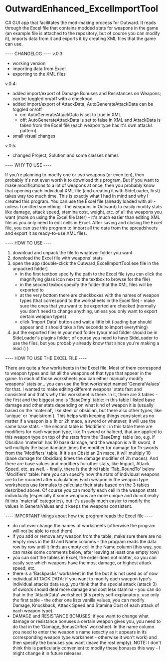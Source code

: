 # OutwardEnhanced_ExcelImportTool
C# GUI app that facilitates the mod-making process for Outward. It reads through the Excel file that contains modded stats for weapons in the game (an example file is attached to the repository, but of course you can modify it), imports data from it and exports it by creating XML files that the game can use. 

---- CHANGELOG ----
v.0.3:
- working version
- importing data from Excel
- exporting to the XML files

v.0.4:
- added import/export of Damage Bonuses and Resistances on Weapons; can be toggled on/off with a checkbox
- added import/export of AttackData; AutoGenerateAttackData can be toggled on/off 
	- on: AutoGenerateAttackData is set to true in XML
	- off: AutoGenerateAttackData is set to false in XML and AttackData is taken from the Excel file (each weapon type has it's own attacks pattern)
- small visual changes

v.0.5:
- changed Project, Solution and some classes names

---- WHY TO USE ----

If you're planning to modify one or two weapons (or even ten), then probably it's not even worth it to download this program. But if you want to make modifications to a lot of weapons at once, then you probably know that opening each individual XML file (and creating it with SideLoader, first) takes way too much time. This is exactly what I had in mind and why I created this program. You can use the Excel file (already loaded with all - unless I omitted something - the weapons in Outward) to easily modify stats like damage, attack speed, stamina cost, weight, etc. of all the weapons you want (more on using the Excel file later) - it's much easier than editing XML file as you only need to edit cells in Excel. After saving and closing the Excel file, you can use this program to import all the data from the spreadsheets and export it as ready-to-use XML files.

---- HOW TO USE ----
1) download and unpack the file to whatever folder you want
2) download the Excel file with weapons' stats
3) open the app (double-click the Outward_ExcelImportTool.exe file in the unpacked folder)
	- in the first textbox specify the path to the Excel file (you can click the magnifying glass icon next to the textbox to browse for the file)
	- in the second texbox specify the folder that the XML files will be exported to
	- at the very bottom there are checkboxes with the names of weapon types (that correspond to the worksheets in the Excel file) - make sure the ones that you want to be exported are checked (normally you don't need to change anything, unless you only want to export certain weapon types)
	- click 'Import Data' button and wait a little bit (loading bar should appear and it should take a few seconds to import everything)
4) put the exported files in your mod folder (your mod folder should be in SideLoader's plugins folder; of course you need to have SideLoader to use the files, but you probably already know that since you're making a mod :) )

---- HOW TO USE THE EXCEL FILE ----

There are quite a few worksheets in the Excel file. Most of them correspond to weapon types and list all the weapons of that type that appear in the game. In each of those worksheets you can either manually modify weapons' stats or... you can use the first worksheet named 'GeneralValues' for that. I wanted to make editing different weapons' stats fast and consistent and that's why this worksheet is there. In it, there are 3 tables
	- the first and the biggest one is 'BaseDmg' table: in this table I listed base damage and other stats depending on what kind of weapon it is (usually based on the 'material', like steel or obsidian, but there also other types, like 'unique' or 'maelstrom'). This helps with keeping things consistent as no matter if a weapon is a 1h or 2h mace, a sword or whatever, it will use the same base stats.
 	- the second table is 'Modifiers': in this table there are modifiers for each waepon type, like 1h sword or halberd, that are applied to this weapon type on top of the stats from the 'BaseDmg' table (so, e.g. if Obsidian 'material' has 10 base damage, and the weapon is a 1h sword, it will multiply the base damage times the modifier for damage for 1h swords from the 'Modifiers' table. If it's an Obsidian 2h mace, it will multiply 10 (base damage for Obsidian) times the damage modifier of 2h maces). And there are base values and modifiers for other stats, like Impact, Attack Speed, etc. as well. 
  	- finally, there is the third table 'Tab_RoundTo' below 'Modifiers' table: here you can specify how the stats of individual weapons are to be rounded after calculations
Each weapon in the weapon type worksheets use formulas to calculate their stats based on the 3 tables described above. Of course you can modify each cell in the weapon stats individually (especially if some weapons are more unique and do not really fit into 'material' categories), but it's usually much easier to modify the values in GeneralValues and it keeps the weapons consistent. 

---- IMPORTANT things about how the program reads the Excel file ----
- do not ever change the names of worksheets (otherwise the program will not be able to read them)
- if you add or remove any weapon from the table, make sure there are no empty rows in the ID and Name columns - the program reads the data row by row until it finds an empty cell in the Name column (this way, you can make some comments below, after leaving at least one empty row)
- you can sort the tables in Excel, the order does not matter, so you can easily see which weapons have the most damage, or highest attack speed, etc.
- there is a 'Backpacks' worksheet in the file but it is not used as of now
- individual ATTACK DATA: if you want to modify each waepon type's individual attacks data (e.g. you think that the special attack (attack 3) of swords should deal more damage and cost less stamina - you can do that in the 'AttackData' worksheet (it's pretty self-explanatory: use only the first table - the other one lists vanilla values, you can modify Damage, Knockback, Attack Speed and Stamina Cost of each attack of each weapon type).
- DAMAGE and RESISTANCE BONUSES: if you want to change what damage or resistance bonuses a certain weapon gives you, you need to do that in the 'Damage_BonusOrRes' worksheet. In the name column you need to enter the weapon's name (exactly as it appears in its corresponding weapon type worksheet - otherwise it won't work) and then specify the bonuses you want (leave the rest empty). NOTE: I don't think this is particularly convenient to modify these bonuses this way - I might change it in future releases. 

